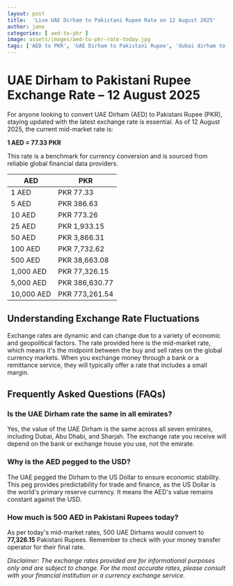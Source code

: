 ```yaml
---
layout: post
title:  'Live UAE Dirham to Pakistani Rupee Rate on 12 August 2025'
author: jane
categories: [ aed-to-pkr ]
image: assets/images/aed-to-pkr-rate-today.jpg
tags: ['AED to PKR', 'UAE Dirham to Pakistani Rupee', 'dubai dirham to pkr', 'dirham rate in pakistan today', 'uae exchange rate pakistan']
---
```


# UAE Dirham to Pakistani Rupee Exchange Rate – 12 August 2025

For anyone looking to convert UAE Dirham (AED) to Pakistani Rupee (PKR), staying updated with the latest exchange rate is essential. As of 12 August 2025, the current mid-market rate is:

**1 AED = 77.33 PKR**

This rate is a benchmark for currency conversion and is sourced from reliable global financial data providers.

| AED | PKR |
| --- | --- |
| 1 AED | PKR 77.33 |
| 5 AED | PKR 386.63 |
| 10 AED | PKR 773.26 |
| 25 AED | PKR 1,933.15 |
| 50 AED | PKR 3,866.31 |
| 100 AED | PKR 7,732.62 |
| 500 AED | PKR 38,663.08 |
| 1,000 AED | PKR 77,326.15 |
| 5,000 AED | PKR 386,630.77 |
| 10,000 AED | PKR 773,261.54 |


## Understanding Exchange Rate Fluctuations

Exchange rates are dynamic and can change due to a variety of economic and geopolitical factors. The rate provided here is the mid-market rate, which means it's the midpoint between the buy and sell rates on the global currency markets. When you exchange money through a bank or a remittance service, they will typically offer a rate that includes a small margin.

## Frequently Asked Questions (FAQs)

### Is the UAE Dirham rate the same in all emirates?

Yes, the value of the UAE Dirham is the same across all seven emirates, including Dubai, Abu Dhabi, and Sharjah. The exchange rate you receive will depend on the bank or exchange house you use, not the emirate.

### Why is the AED pegged to the USD?

The UAE pegged the Dirham to the US Dollar to ensure economic stability. This peg provides predictability for trade and finance, as the US Dollar is the world's primary reserve currency. It means the AED's value remains constant against the USD.

### How much is 500 AED in Pakistani Rupees today?

As per today's mid-market rates, 500 UAE Dirhams would convert to **77,326.15** Pakistani Rupees. Remember to check with your money transfer operator for their final rate.



*Disclaimer: The exchange rates provided are for informational purposes only and are subject to change. For the most accurate rates, please consult with your financial institution or a currency exchange service.*
